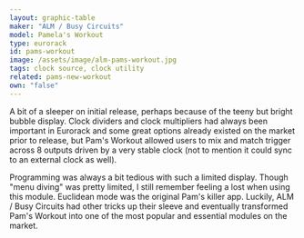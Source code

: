 ```yaml
---
layout: graphic-table
maker: "ALM / Busy Circuits"
model: Pamela's Workout
type: eurorack
id: pams-workout
image: /assets/image/alm-pams-workout.jpg
tags: clock source, clock utility
related: pams-new-workout
own: "false"
---
```

A bit of a sleeper on initial release, perhaps because of the teeny but bright bubble display. Clock dividers and clock multipliers had always been important in Eurorack and some great options already existed on the market prior to release, but Pam's Workout allowed users to mix and match trigger across 8 outputs driven by a very stable clock (not to mention it could sync to an external clock as well).

Programming was always a bit tedious with such a limited display. Though "menu diving" was pretty limited, I still remember feeling a lost when using this module. Euclidean mode was the original Pam's killer app. Luckily, ALM / Busy Circuits had other tricks up their sleeve and eventually transformed Pam's Workout into one of the most popular and essential modules on the market.